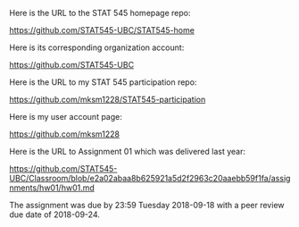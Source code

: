 Here is the URL to the STAT 545 homepage repo: 

https://github.com/STAT545-UBC/STAT545-home

Here is its corresponding organization account:

https://github.com/STAT545-UBC

Here is the URL to my STAT 545 participation repo:

https://github.com/mksm1228/STAT545-participation

Here is my user account page:

https://github.com/mksm1228

Here is the URL to Assignment 01 which was delivered last year:

https://github.com/STAT545-UBC/Classroom/blob/e2a02abaa8b625921a5d2f2963c20aaebb59f1fa/assignments/hw01/hw01.md

The assignment was due by 23:59 Tuesday 2018-09-18 with a peer review due date of 2018-09-24.
